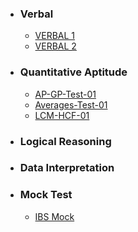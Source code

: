 <html>
<head></head>
<body>
	<ul>
		<li><h3>Verbal</h3>
			<ul>
			  <li><a href="https://ambarfulzele.github.io/Harshvardhan/Verbal/VERBAL_1.html">VERBAL 1</a></li>
			  <li><a href="https://ambarfulzele.github.io/Harshvardhan/Verbal/VERBAL_2.html">VERBAL 2</a></li>
			  <!-- <li><a href="https://ambarfulzele.github.io/Pratish/VerbalSectionalTest1.html">V1</a></li> -->
			  <!-- <li><a href="https://ambarfulzele.github.io/Pratish/VerbalSectionalTest2.html">V2</a></li> -->
			  <!-- <li><a href="https://ambarfulzele.github.io/Pratish/VerbalSectionalTest4.html">V4</a></li> -->
			  <!-- <li><a href="https://ambarfulzele.github.io/Pratish/VerbalSectionalTest5.html">V5</a></li> -->
			</ul>
		</li>
		<li><h3>Quantitative Aptitude</h3>
			<ul>
			  	<li><a href="https://ambarfulzele.github.io/Harshvardhan/Quants/AP-GP-Test-01.html">AP-GP-Test-01</a></li>
				<li><a href="https://ambarfulzele.github.io/Harshvardhan/Quants/Averages-Test-01.html">Averages-Test-01</a></li>
				<li><a href="https://ambarfulzele.github.io/Harshvardhan/Quants/LCM-HCF-01.html">LCM-HCF-01</a></li>
			</ul>
		</li>
		<li><h3>Logical Reasoning</h3>
			<ul>
			  <!-- <li><a href="https://ambarfulzele.github.io/Harshvardhan/Verbal/VERBAL_1.html">VERBAL 1</a></li> -->
			</ul>
		</li>
		<li><h3>Data Interpretation</h3>
			<ul>
			  <!-- <li><a href="https://ambarfulzele.github.io/Harshvardhan/Verbal/VERBAL_1.html">VERBAL 1</a></li> -->
			</ul>
		</li>
		<li><h3>Mock Test</h3>
			<ul>
			  <li><a href="https://ambarfulzele.github.io/Harshvardhan/Mocks/IBS Quant Mock.html">IBS Mock</a></li>
			</ul>
		</li>
	</ul>
</body></html>
